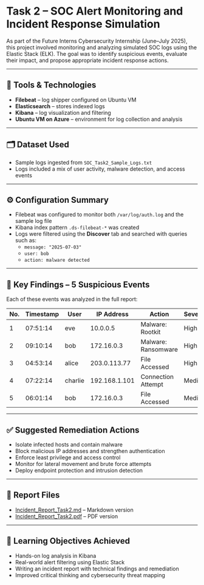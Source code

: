 # Task 2 – SOC Alert Monitoring and Incident Response Simulation

As part of the Future Interns Cybersecurity Internship (June–July 2025), this project involved monitoring and analyzing simulated SOC logs using the Elastic Stack (ELK). The goal was to identify suspicious events, evaluate their impact, and propose appropriate incident response actions.

---

## 🔧 Tools & Technologies
- **Filebeat** – log shipper configured on Ubuntu VM
- **Elasticsearch** – stores indexed logs
- **Kibana** – log visualization and filtering
- **Ubuntu VM on Azure** – environment for log collection and analysis

---

## 🗂️ Dataset Used
- Sample logs ingested from `SOC_Task2_Sample_Logs.txt`
- Logs included a mix of user activity, malware detection, and access events

---

## ⚙️ Configuration Summary
- Filebeat was configured to monitor both `/var/log/auth.log` and the sample log file
- Kibana index pattern `.ds-filebeat-*` was created
- Logs were filtered using the **Discover** tab and searched with queries such as:
  - `message: "2025-07-03"`
  - `user: bob`
  - `action: malware detected`

---

## 🚨 Key Findings – 5 Suspicious Events
Each of these events was analyzed in the full report:

| No. | Timestamp | User    | IP Address     | Action             | Severity |
|-----|-----------|---------|----------------|--------------------|----------|
| 1   | 07:51:14  | eve     | 10.0.0.5       | Malware: Rootkit   | High     |
| 2   | 09:10:14  | bob     | 172.16.0.3     | Malware: Ransomware| High     |
| 3   | 04:53:14  | alice   | 203.0.113.77   | File Accessed      | High     |
| 4   | 07:22:14  | charlie | 192.168.1.101  | Connection Attempt | Medium   |
| 5   | 06:01:14  | bob     | 172.16.0.3     | File Accessed      | Medium   |

---

## ✅ Suggested Remediation Actions
- Isolate infected hosts and contain malware
- Block malicious IP addresses and strengthen authentication
- Enforce least privilege and access control
- Monitor for lateral movement and brute force attempts
- Deploy endpoint protection and intrusion detection

---

## 📄 Report Files
- [Incident_Report_Task2.md](./Incident_Report_Task2.md) – Markdown version
- [Incident_Report_Task2.pdf](./Incident_Report_Task2.pdf) – PDF version

---

## 🎯 Learning Objectives Achieved
- Hands-on log analysis in Kibana
- Real-world alert filtering using Elastic Stack
- Writing an incident report with technical findings and remediation
- Improved critical thinking and cybersecurity threat mapping
